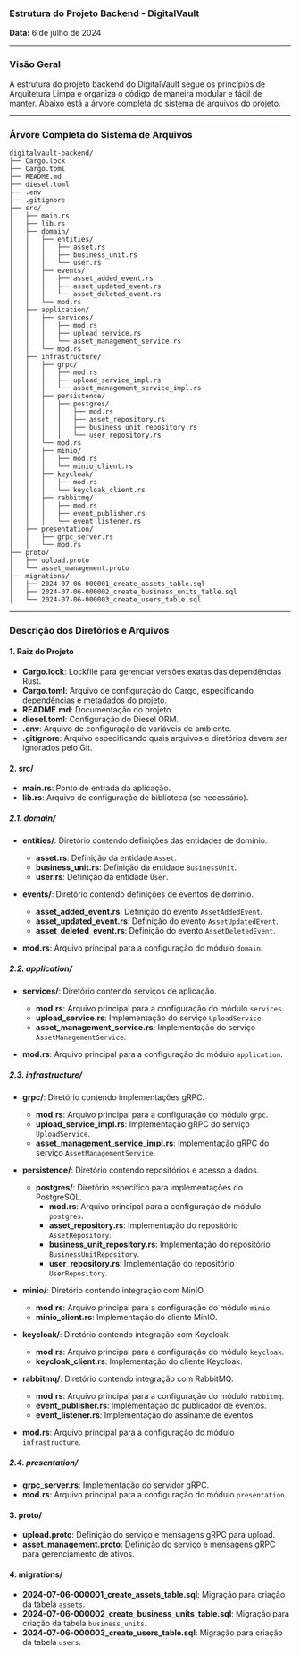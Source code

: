 ### Estrutura do Projeto Backend - DigitalVault

**Data:** 6 de julho de 2024

---

### Visão Geral

A estrutura do projeto backend do DigitalVault segue os princípios de Arquitetura Limpa e organiza o código de maneira modular e fácil de manter. Abaixo está a árvore completa do sistema de arquivos do projeto.

---

### Árvore Completa do Sistema de Arquivos

```plaintext
digitalvault-backend/
├── Cargo.lock
├── Cargo.toml
├── README.md
├── diesel.toml
├── .env
├── .gitignore
├── src/
│   ├── main.rs
│   ├── lib.rs
│   ├── domain/
│   │   ├── entities/
│   │   │   ├── asset.rs
│   │   │   ├── business_unit.rs
│   │   │   └── user.rs
│   │   ├── events/
│   │   │   ├── asset_added_event.rs
│   │   │   ├── asset_updated_event.rs
│   │   │   └── asset_deleted_event.rs
│   │   └── mod.rs
│   ├── application/
│   │   ├── services/
│   │   │   ├── mod.rs
│   │   │   ├── upload_service.rs
│   │   │   └── asset_management_service.rs
│   │   └── mod.rs
│   ├── infrastructure/
│   │   ├── grpc/
│   │   │   ├── mod.rs
│   │   │   ├── upload_service_impl.rs
│   │   │   └── asset_management_service_impl.rs
│   │   ├── persistence/
│   │   │   ├── postgres/
│   │   │   │   ├── mod.rs
│   │   │   │   ├── asset_repository.rs
│   │   │   │   ├── business_unit_repository.rs
│   │   │   │   └── user_repository.rs
│   │   └── mod.rs
│   │   ├── minio/
│   │   │   ├── mod.rs
│   │   │   └── minio_client.rs
│   │   ├── keycloak/
│   │   │   ├── mod.rs
│   │   │   └── keycloak_client.rs
│   │   ├── rabbitmq/
│   │   │   ├── mod.rs
│   │   │   ├── event_publisher.rs
│   │   │   └── event_listener.rs
│   ├── presentation/
│   │   ├── grpc_server.rs
│   │   └── mod.rs
├── proto/
│   ├── upload.proto
│   └── asset_management.proto
├── migrations/
│   ├── 2024-07-06-000001_create_assets_table.sql
│   ├── 2024-07-06-000002_create_business_units_table.sql
│   └── 2024-07-06-000003_create_users_table.sql
```

---

### Descrição dos Diretórios e Arquivos

#### 1. Raiz do Projeto

- **Cargo.lock**: Lockfile para gerenciar versões exatas das dependências Rust.
- **Cargo.toml**: Arquivo de configuração do Cargo, especificando dependências e metadados do projeto.
- **README.md**: Documentação do projeto.
- **diesel.toml**: Configuração do Diesel ORM.
- **.env**: Arquivo de configuração de variáveis de ambiente.
- **.gitignore**: Arquivo especificando quais arquivos e diretórios devem ser ignorados pelo Git.

#### 2. src/

- **main.rs**: Ponto de entrada da aplicação.
- **lib.rs**: Arquivo de configuração de biblioteca (se necessário).

##### 2.1. domain/

- **entities/**: Diretório contendo definições das entidades de domínio.
  - **asset.rs**: Definição da entidade `Asset`.
  - **business_unit.rs**: Definição da entidade `BusinessUnit`.
  - **user.rs**: Definição da entidade `User`.

- **events/**: Diretório contendo definições de eventos de domínio.
  - **asset_added_event.rs**: Definição do evento `AssetAddedEvent`.
  - **asset_updated_event.rs**: Definição do evento `AssetUpdatedEvent`.
  - **asset_deleted_event.rs**: Definição do evento `AssetDeletedEvent`.

- **mod.rs**: Arquivo principal para a configuração do módulo `domain`.

##### 2.2. application/

- **services/**: Diretório contendo serviços de aplicação.
  - **mod.rs**: Arquivo principal para a configuração do módulo `services`.
  - **upload_service.rs**: Implementação do serviço `UploadService`.
  - **asset_management_service.rs**: Implementação do serviço `AssetManagementService`.

- **mod.rs**: Arquivo principal para a configuração do módulo `application`.

##### 2.3. infrastructure/

- **grpc/**: Diretório contendo implementações gRPC.
  - **mod.rs**: Arquivo principal para a configuração do módulo `grpc`.
  - **upload_service_impl.rs**: Implementação gRPC do serviço `UploadService`.
  - **asset_management_service_impl.rs**: Implementação gRPC do serviço `AssetManagementService`.

- **persistence/**: Diretório contendo repositórios e acesso a dados.
  - **postgres/**: Diretório específico para implementações do PostgreSQL.
    - **mod.rs**: Arquivo principal para a configuração do módulo `postgres`.
    - **asset_repository.rs**: Implementação do repositório `AssetRepository`.
    - **business_unit_repository.rs**: Implementação do repositório `BusinessUnitRepository`.
    - **user_repository.rs**: Implementação do repositório `UserRepository`.

- **minio/**: Diretório contendo integração com MinIO.
  - **mod.rs**: Arquivo principal para a configuração do módulo `minio`.
  - **minio_client.rs**: Implementação do cliente MinIO.

- **keycloak/**: Diretório contendo integração com Keycloak.
  - **mod.rs**: Arquivo principal para a configuração do módulo `keycloak`.
  - **keycloak_client.rs**: Implementação do cliente Keycloak.

- **rabbitmq/**: Diretório contendo integração com RabbitMQ.
  - **mod.rs**: Arquivo principal para a configuração do módulo `rabbitmq`.
  - **event_publisher.rs**: Implementação do publicador de eventos.
  - **event_listener.rs**: Implementação do assinante de eventos.

- **mod.rs**: Arquivo principal para a configuração do módulo `infrastructure`.

##### 2.4. presentation/

- **grpc_server.rs**: Implementação do servidor gRPC.
- **mod.rs**: Arquivo principal para a configuração do módulo `presentation`.

#### 3. proto/

- **upload.proto**: Definição do serviço e mensagens gRPC para upload.
- **asset_management.proto**: Definição do serviço e mensagens gRPC para gerenciamento de ativos.

#### 4. migrations/

- **2024-07-06-000001_create_assets_table.sql**: Migração para criação da tabela `assets`.
- **2024-07-06-000002_create_business_units_table.sql**: Migração para criação da tabela `business_units`.
- **2024-07-06-000003_create_users_table.sql**: Migração para criação da tabela `users`.
